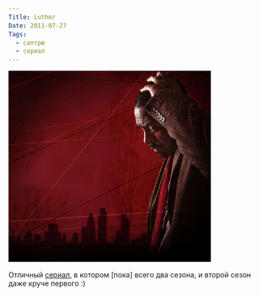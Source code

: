 ```yaml
---
Title: Luther
Date: 2011-07-27
Tags:
  - саптрю
  - сериал
---
```


![luther.jpg](images/luther.jpg)

Отличный [сериал](http://en.wikipedia.org/wiki/Luther_(TV_series)), в котором [пока] всего два сезона, и второй сезон даже круче первого :)